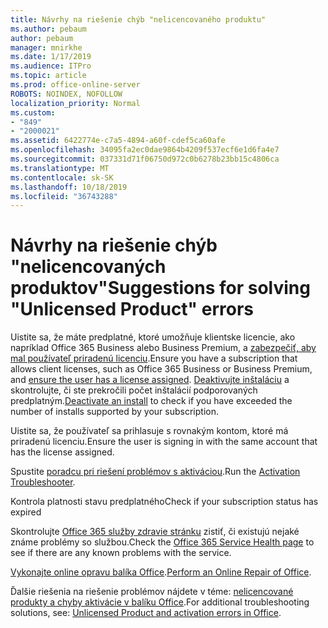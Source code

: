 ```yaml
---
title: Návrhy na riešenie chýb "nelicencovaného produktu"
ms.author: pebaum
author: pebaum
manager: mnirkhe
ms.date: 1/17/2019
ms.audience: ITPro
ms.topic: article
ms.prod: office-online-server
ROBOTS: NOINDEX, NOFOLLOW
localization_priority: Normal
ms.custom:
- "849"
- "2000021"
ms.assetid: 6422774e-c7a5-4894-a60f-cdef5ca60afe
ms.openlocfilehash: 34095fa2ec0dae9864b4209f537ecf6e1d6fa4e7
ms.sourcegitcommit: 037331d71f06750d972c0b6278b23bb15c4806ca
ms.translationtype: MT
ms.contentlocale: sk-SK
ms.lasthandoff: 10/18/2019
ms.locfileid: "36743288"
---
```

# <a name="suggestions-for-solving-unlicensed-product-errors"></a><span data-ttu-id="34bfd-102">Návrhy na riešenie chýb "nelicencovaných produktov"</span><span class="sxs-lookup"><span data-stu-id="34bfd-102">Suggestions for solving "Unlicensed Product" errors</span></span>

<span data-ttu-id="34bfd-103">Uistite sa, že máte predplatné, ktoré umožňuje klientske licencie, ako napríklad Office 365 Business alebo Business Premium, a [zabezpečiť, aby mal používateľ priradenú licenciu](https://docs.microsoft.com/office365/admin/subscriptions-and-billing/assign-licenses-to-users).</span><span class="sxs-lookup"><span data-stu-id="34bfd-103">Ensure you have a subscription that allows client licenses, such as Office 365 Business or Business Premium, and [ensure the user has a license assigned](https://docs.microsoft.com/office365/admin/subscriptions-and-billing/assign-licenses-to-users).</span></span> <span data-ttu-id="34bfd-104">[Deaktivujte inštaláciu](https://docs.microsoft.com/office365/admin/subscriptions-and-billing/remove-licenses-from-users) a skontrolujte, či ste prekročili počet inštalácií podporovaných predplatným.</span><span class="sxs-lookup"><span data-stu-id="34bfd-104">[Deactivate an install](https://docs.microsoft.com/office365/admin/subscriptions-and-billing/remove-licenses-from-users) to check if you have exceeded the number of installs supported by your subscription.</span></span>
  
<span data-ttu-id="34bfd-105">Uistite sa, že používateľ sa prihlasuje s rovnakým kontom, ktoré má priradenú licenciu.</span><span class="sxs-lookup"><span data-stu-id="34bfd-105">Ensure the user is signing in with the same account that has the license assigned.</span></span>
  
<span data-ttu-id="34bfd-106">Spustite [poradcu pri riešení problémov s aktiváciou](https://aka.ms/SARA-OfficeActivation-Alchemy).</span><span class="sxs-lookup"><span data-stu-id="34bfd-106">Run the [Activation Troubleshooter](https://aka.ms/SARA-OfficeActivation-Alchemy).</span></span>
  
<span data-ttu-id="34bfd-107">Kontrola platnosti stavu predplatného</span><span class="sxs-lookup"><span data-stu-id="34bfd-107">Check if your subscription status has expired</span></span>
  
<span data-ttu-id="34bfd-108">Skontrolujte [Office 365 služby zdravie stránku](https://docs.microsoft.com/office365/enterprise/view-service-health) zistiť, či existujú nejaké známe problémy so službou.</span><span class="sxs-lookup"><span data-stu-id="34bfd-108">Check the [Office 365 Service Health page](https://docs.microsoft.com/office365/enterprise/view-service-health) to see if there are any known problems with the service.</span></span>
  
<span data-ttu-id="34bfd-109">[Vykonajte online opravu balíka Office](https://support.office.com/Article/7821d4b6-7c1d-4205-aa0e-a6b40c5bb88b?wt.mc_id=Alchemy_ClientDIA).</span><span class="sxs-lookup"><span data-stu-id="34bfd-109">[Perform an Online Repair of Office](https://support.office.com/Article/7821d4b6-7c1d-4205-aa0e-a6b40c5bb88b?wt.mc_id=Alchemy_ClientDIA).</span></span>
  
<span data-ttu-id="34bfd-110">Ďalšie riešenia na riešenie problémov nájdete v téme: [nelicencované produkty a chyby aktivácie v balíku Office](https://support.office.com/Article/0d23d3c0-c19c-4b2f-9845-5344fedc4380?wt.mc_id=Alchemy_ClientDIA).</span><span class="sxs-lookup"><span data-stu-id="34bfd-110">For additional troubleshooting solutions, see: [Unlicensed Product and activation errors in Office](https://support.office.com/Article/0d23d3c0-c19c-4b2f-9845-5344fedc4380?wt.mc_id=Alchemy_ClientDIA).</span></span>
  